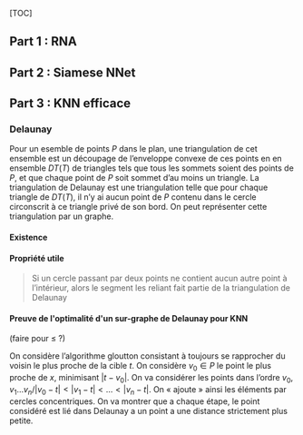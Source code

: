 [TOC]

## Part 1 : RNA

## Part 2 : Siamese NNet

## Part 3 : KNN efficace

### Delaunay

Pour un esemble de points $P$ dans le plan, une triangulation de cet ensemble est un découpage de l’enveloppe convexe de ces points en en ensemble $DT(T)$ de triangles tels que tous les sommets soient des points de $P$, et que chaque point de $P$ soit sommet d’au moins un triangle. La triangulation de Delaunay est une triangulation telle que pour chaque triangle de $DT(T)$, il n’y ai aucun point de $P$ contenu dans le cercle circonscrit à ce triangle privé de son bord. On peut représenter cette triangulation par un graphe.

#### Existence

#### Propriété utile

>   Si un cercle passant par deux points ne contient aucun autre point à l’intérieur, alors le segment les reliant fait partie de la triangulation de Delaunay



#### Preuve de l'optimalité d'un sur-graphe de Delaunay pour KNN

(faire pour $\leqslant$ ?)

On considère l’algorithme gloutton consistant à toujours se rapprocher du voisin le plus proche de la cible $t$. On considère $v_0\in P$ le point le plus proche de $x$, minimisant $|t-v_0|$. On va considérer les points dans l’ordre $v_0, v_1\dots v_n/|v_0-t|<|v_1-t|<\dots<|v_n-t|$. On « ajoute » ainsi les éléments par cercles concentriques. On va montrer que a chaque étape, le point considéré est lié dans Delaunay a un point a une distance strictement plus petite.